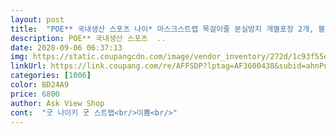 ```yaml
---
layout: post 
title:  "POE** 국내생산 스포츠 나이* 마스크스트랩 목걸이줄 분실방지 개별포장 2개, 블랙" 
description: POE** 국내생산 스포츠  ..
date: 2020-09-06 06:37:13 
img: https://static.coupangcdn.com/image/vendor_inventory/272d/1c93f55e1d9915ac6856ad9fa30b50c5d346eb51fe3605e19b89d3dc9b4e.jpg 
linkUrl: https://link.coupang.com/re/AFFSDP?lptag=AF3600438&subid=ahnPublicAsk&pageKey=2002433677&itemId=3406832081&vendorItemId=71393440430&traceid=V0-113-06eed57ec82a35ac 
categories: [1006] 
color: BD24A9 
price: 6800 
author: Ask View Shop 
cont:  "굿 나이키 굿 스트랩<br/>이쁨<br/>" 
---
```

